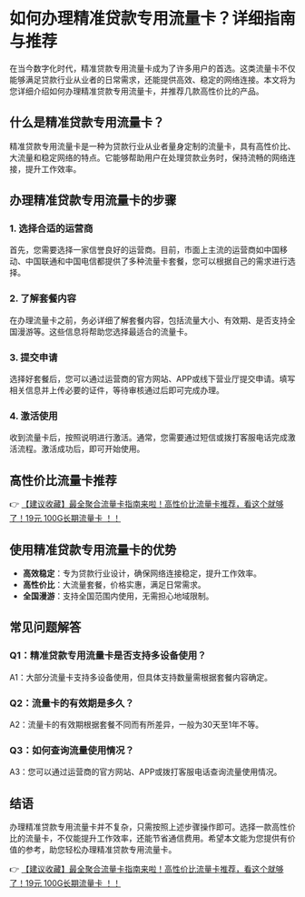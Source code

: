 # 如何办理精准贷款专用流量卡？详细指南与推荐

在当今数字化时代，精准贷款专用流量卡成为了许多用户的首选。这类流量卡不仅能够满足贷款行业从业者的日常需求，还能提供高效、稳定的网络连接。本文将为您详细介绍如何办理精准贷款专用流量卡，并推荐几款高性价比的产品。

## 什么是精准贷款专用流量卡？

精准贷款专用流量卡是一种为贷款行业从业者量身定制的流量卡，具有高性价比、大流量和稳定网络的特点。它能够帮助用户在处理贷款业务时，保持流畅的网络连接，提升工作效率。

## 办理精准贷款专用流量卡的步骤

### 1. 选择合适的运营商
首先，您需要选择一家信誉良好的运营商。目前，市面上主流的运营商如中国移动、中国联通和中国电信都提供了多种流量卡套餐，您可以根据自己的需求进行选择。

### 2. 了解套餐内容
在办理流量卡之前，务必详细了解套餐内容，包括流量大小、有效期、是否支持全国漫游等。这些信息将帮助您选择最适合的流量卡。

### 3. 提交申请
选择好套餐后，您可以通过运营商的官方网站、APP或线下营业厅提交申请。填写相关信息并上传必要的证件，等待审核通过后即可完成办理。

### 4. 激活使用
收到流量卡后，按照说明进行激活。通常，您需要通过短信或拨打客服电话完成激活流程。激活成功后，即可开始使用。

## 高性价比流量卡推荐

👉 [【建议收藏】最全聚合流量卡指南来啦！高性价比流量卡推荐，看这个就够了！19元 100G长期流量卡 ！！](https://bit.ly/Liuliangka)

## 使用精准贷款专用流量卡的优势

- **高效稳定**：专为贷款行业设计，确保网络连接稳定，提升工作效率。
- **高性价比**：大流量套餐，价格实惠，满足日常需求。
- **全国漫游**：支持全国范围内使用，无需担心地域限制。

## 常见问题解答

### Q1：精准贷款专用流量卡是否支持多设备使用？
A1：大部分流量卡支持多设备使用，但具体支持数量需根据套餐内容确定。

### Q2：流量卡的有效期是多久？
A2：流量卡的有效期根据套餐不同而有所差异，一般为30天至1年不等。

### Q3：如何查询流量使用情况？
A3：您可以通过运营商的官方网站、APP或拨打客服电话查询流量使用情况。

## 结语

办理精准贷款专用流量卡并不复杂，只需按照上述步骤操作即可。选择一款高性价比的流量卡，不仅能提升工作效率，还能节省通信费用。希望本文能为您提供有价值的参考，助您轻松办理精准贷款专用流量卡。

👉 [【建议收藏】最全聚合流量卡指南来啦！高性价比流量卡推荐，看这个就够了！19元 100G长期流量卡 ！！](https://bit.ly/Liuliangka)